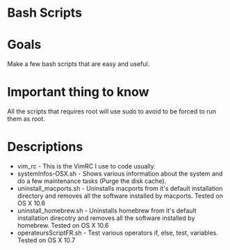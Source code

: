# Bash Scripts

# Goals
Make a few bash scripts that are easy and useful.

# Important thing to know
All the scripts that requires root will use sudo to avoid to be forced to run them as root.

# Descriptions
* vim_rc - This is the VimRC I use to code usually.
* systemInfos-OSX.sh - Shows various information about the system and do a few maintenance tasks (Purge the disk cache).
* uninstall_macports.sh - Uninstalls macports from it's default installation directory and removes all the software installed by macports. Tested on OS X 10.6
* uninstall_homebrew.sh - Uninstalls homebrew from it's default installation direcotry and removes all the software installed by homebrew. Tested on OS X 10.6
* operateursScriptFR.sh - Test various operators if, else, test, variables. Tested on OS X 10.7
